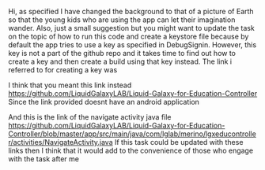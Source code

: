 Hi, as specified I have changed the background to that of a picture of Earth so that the young kids who are using the app can let their imagination wander. Also, just a small suggestion but you might want to update the task on the topic of how to run this code and create a keystore file because by default the app tries to use a key as specified in DebugSignin. However, this key is not a part of the github repo and it takes time to find out how to create a key and then create a build using that key instead. The link i referred to for creating a key was 

I think that you meant this link instead https://github.com/LiquidGalaxyLAB/Liquid-Galaxy-for-Education-Controller Since the link provided doesnt have an android application

And this is the link of the navigate activity java file https://github.com/LiquidGalaxyLAB/Liquid-Galaxy-for-Education-Controller/blob/master/app/src/main/java/com/lglab/merino/lgxeducontroller/activities/NavigateActivity.java If this task could be updated with these links then I think that it would add to the convenience of those who engage with the task after me
